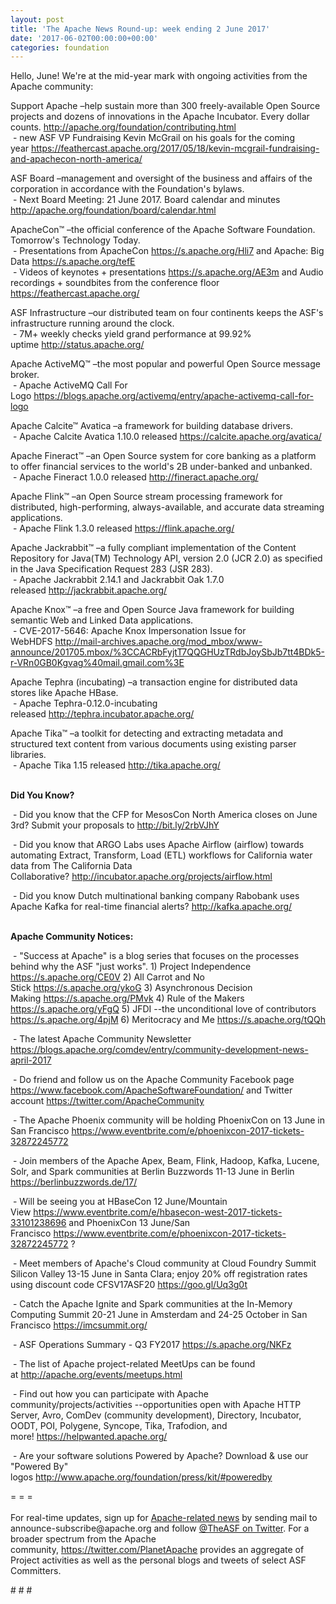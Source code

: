 ```yaml
---
layout: post
title: 'The Apache News Round-up: week ending 2 June 2017'
date: '2017-06-02T00:00:00+00:00'
categories: foundation
---
```

<p>Hello, June! We're at the mid-year mark with ongoing activities from the Apache community:</p> 
  <p>Support Apache&nbsp;–help sustain more than 300 freely-available Open Source projects and dozens of innovations in the Apache Incubator. Every dollar counts. <a href="http://apache.org/foundation/contributing.html">http://apache.org/foundation/contributing.html</a><br />&nbsp;- new ASF VP Fundraising Kevin McGrail on his goals for the coming year&nbsp;<a href="https://feathercast.apache.org/2017/05/18/kevin-mcgrail-fundraising-and-apachecon-north-america/">https://feathercast.apache.org/2017/05/18/kevin-mcgrail-fundraising-and-apachecon-north-america/</a></p> 
  <div> 
    <p>ASF Board –management and oversight of the business and affairs of the corporation in accordance with the Foundation's bylaws.<br />&nbsp;- Next Board Meeting: 21 June 2017. Board calendar and minutes <a href="http://apache.org/foundation/board/calendar.html">http://apache.org/foundation/board/calendar.html</a></p> 
    <p><a href="http://apache.org/foundation/board/calendar.html"></a>ApacheCon™ –the official conference of the Apache Software Foundation. Tomorrow's Technology Today.<br />&nbsp;- Presentations from ApacheCon&nbsp;<a href="https://s.apache.org/Hli7">https://s.apache.org/Hli7</a>&nbsp;and Apache: Big Data&nbsp;<a href="https://s.apache.org/tefE">https://s.apache.org/tefE</a><br />&nbsp;- Videos of keynotes + presentations <a href="https://s.apache.org/AE3m">https://s.apache.org/AE3m</a>&nbsp;and&nbsp;Audio recordings + soundbites from the conference floor <a href="https://feathercast.apache.org/">https://feathercast.apache.org/</a></p> 
    <p>ASF Infrastructure –our distributed team on four continents keeps the ASF's infrastructure running around the clock.<br />&nbsp;- 7M+ weekly checks yield grand performance at 99.92% uptime&nbsp;<a href="http://status.apache.org/">http://status.apache.org/</a></p> 
  </div> 
  <div> 
    <p>Apache ActiveMQ™ –the most popular and powerful Open Source message broker.<br />&nbsp;- Apache ActiveMQ Call For Logo&nbsp;<a href="https://blogs.apache.org/activemq/entry/apache-activemq-call-for-logo">https://blogs.apache.org/activemq/entry/apache-activemq-call-for-logo</a> </p> 
    <p>Apache Calcite™ Avatica –a framework for building database drivers.<br />&nbsp;- Apache Calcite Avatica 1.10.0 released&nbsp;<a href="https://calcite.apache.org/avatica/">https://calcite.apache.org/avatica/</a></p> 
    <p>Apache Fineract™ –an Open Source system for core banking as a platform to offer financial services to the world's 2B under-banked and unbanked.<br />&nbsp;-&nbsp;Apache Fineract 1.0.0 released&nbsp;<a href="http://fineract.apache.org/">http://fineract.apache.org/</a></p> 
    <p>Apache Flink™ –an Open Source stream processing framework for distributed, high-performing, always-available, and accurate data streaming applications.<br />&nbsp;- Apache Flink 1.3.0 released&nbsp;<a href="https://flink.apache.org/">https://flink.apache.org/</a></p> 
    <p>Apache Jackrabbit™ –a fully compliant implementation of the Content Repository for Java(TM) Technology API, version 2.0 (JCR 2.0) as specified in the Java Specification Request 283 (JSR 283).<br />&nbsp;- Apache Jackrabbit 2.14.1 and Jackrabbit Oak 1.7.0 released&nbsp;<a href="http://jackrabbit.apache.org/">http://jackrabbit.apache.org/</a></p> 
    <p>Apache Knox™ –a free and Open Source Java framework for building semantic Web and Linked Data applications.<br />&nbsp;- CVE-2017-5646: Apache Knox Impersonation Issue for WebHDFS&nbsp;<a href="http://mail-archives.apache.org/mod_mbox/www-announce/201705.mbox/%3CCACRbFyjtT7QQGHUzTRdbJoySbJb7tt4BDk5-r-VRn0GB0Kgvag%40mail.gmail.com%3E">http://mail-archives.apache.org/mod_mbox/www-announce/201705.mbox/%3CCACRbFyjtT7QQGHUzTRdbJoySbJb7tt4BDk5-r-VRn0GB0Kgvag%40mail.gmail.com%3E</a></p> 
    <p>Apache Tephra (incubating)&nbsp;–a transaction engine for distributed data stores like Apache HBase.<br />&nbsp;- Apache Tephra-0.12.0-incubating released&nbsp;<a href="http://tephra.incubator.apache.org/">http://tephra.incubator.apache.org/</a></p> 
    <p>Apache Tika™ –a toolkit for detecting and extracting metadata and structured text content from various documents using existing parser libraries.<br />&nbsp;- Apache Tika 1.15 released <a href="http://tika.apache.org/">http://tika.apache.org/</a></p> 
    <p><br /><strong>Did You Know?</strong></p> 
    <p><strong></strong>&nbsp;- Did you know that the CFP for MesosCon North America closes on June 3rd? Submit your proposals to <a href="http://bit.ly/2rbVJhY">http://bit.ly/2rbVJhY</a></p> 
    <p>&nbsp;- Did you know that ARGO Labs uses Apache Airflow (airflow) towards automating Extract, Transform, Load (ETL) workflows for California water data from The California Data Collaborative?&nbsp;<a href="http://incubator.apache.org/projects/airflow.html">http://incubator.apache.org/projects/airflow.html</a></p> 
    <p>&nbsp;- Did you know Dutch multinational banking company&nbsp;Rabobank uses Apache Kafka for real-time financial alerts?&nbsp;<a href="http://kafka.apache.org/">http://kafka.apache.org/</a><br /><br /></p> 
  </div> 
  <div> 
    <p><strong>Apache Community Notices:</strong></p> 
  </div> 
  <div> 
    <p>&nbsp;- &quot;Success at Apache&quot; is a blog series that focuses on the processes behind why the ASF &quot;just works&quot;. 1) Project Independence <a href="https://s.apache.org/CE0V">https://s.apache.org/CE0V</a>&nbsp;2) All Carrot and No Stick&nbsp;<a href="https://s.apache.org/ykoG">https://s.apache.org/ykoG</a>&nbsp;3)&nbsp;Asynchronous Decision Making&nbsp;<a href="https://s.apache.org/PMvk">https://s.apache.org/PMvk</a>&nbsp;4)&nbsp;Rule of the Makers <a href="https://s.apache.org/yFgQ">https://s.apache.org/yFgQ</a>&nbsp;5) JFDI --the unconditional love of contributors <a href="https://s.apache.org/4pjM">https://s.apache.org/4pjM</a>&nbsp;6) Meritocracy and Me&nbsp;<a href="https://s.apache.org/tQQh">https://s.apache.org/tQQh</a></p> 
    <p>&nbsp;- The latest Apache Community Newsletter <a href="https://blogs.apache.org/comdev/entry/community-development-news-april-2017">https://blogs.apache.org/comdev/entry/community-development-news-april-2017</a></p> 
    <p>&nbsp;- Do friend and follow us on the Apache Community Facebook page <a href="https://www.facebook.com/ApacheSoftwareFoundation/">https://www.facebook.com/ApacheSoftwareFoundation/</a>&nbsp;and Twitter account <a href="https://twitter.com/ApacheCommunity">https://twitter.com/ApacheCommunity</a></p> 
    <p>&nbsp;- The Apache Phoenix community will be holding PhoenixCon on 13 June in San Francisco&nbsp;<a href="https://www.eventbrite.com/e/phoenixcon-2017-tickets-32872245772">https://www.eventbrite.com/e/phoenixcon-2017-tickets-32872245772</a></p> 
    <p>&nbsp;- Join members of the Apache Apex, Beam, Flink, Hadoop, Kafka, Lucene, Solr, and Spark communities at Berlin Buzzwords 11-13 June in Berlin <a href="https://berlinbuzzwords.de/17/">https://berlinbuzzwords.de/17/</a></p> 
    <p>&nbsp;- Will be seeing you at HBaseCon 12 June/Mountain View&nbsp;<a href="https://www.eventbrite.com/e/hbasecon-west-2017-tickets-33101238696">https://www.eventbrite.com/e/hbasecon-west-2017-tickets-33101238696</a> and PhoenixCon 13 June/San Francisco&nbsp;<a href="https://www.eventbrite.com/e/phoenixcon-2017-tickets-32872245772">https://www.eventbrite.com/e/phoenixcon-2017-tickets-32872245772</a> ?</p> 
    <p>&nbsp;- Meet members of Apache's Cloud community at Cloud Foundry Summit Silicon Valley 13-15 June in Santa Clara; enjoy 20% off registration rates using discount code CFSV17ASF20&nbsp;<a href="https://goo.gl/Uq3g0t">https://goo.gl/Uq3g0t</a></p> 
    <p>&nbsp;- Catch the Apache Ignite and Spark communities at the In-Memory Computing Summit 20-21 June in Amsterdam and 24-25 October in San Francisco&nbsp;<a href="https://imcsummit.org/">https://imcsummit.org/</a></p> 
    <p>&nbsp;- ASF Operations Summary - Q3 FY2017&nbsp;<a href="https://s.apache.org/NKFz">https://s.apache.org/NKFz</a></p> 
    <div> 
      <p>&nbsp;- The list of Apache project-related MeetUps can be found at&nbsp;<a href="http://apache.org/events/meetups.html">http://apache.org/events/meetups.html</a></p> 
      <p>&nbsp;- Find out how you can participate with Apache community/projects/activities --opportunities open with&nbsp;Apache HTTP Server,&nbsp;Avro, ComDev (community development), Directory, Incubator, OODT, POI, Polygene, Syncope, Tika, Trafodion, and more!&nbsp;<a href="https://helpwanted.apache.org/">https://helpwanted.apache.org/</a></p> 
    </div> 
    <p>&nbsp;- Are your software solutions Powered by Apache? Download &amp; use our &quot;Powered By&quot; logos&nbsp;<a href="http://www.apache.org/foundation/press/kit/#poweredby">http://www.apache.org/foundation/press/kit/#poweredby</a></p> 
    <div>= = =</div> 
    <div><br /></div> 
    <div>For real-time updates, sign up for <a href="http://apache.org/foundation/mailinglists.html#foundation-announce">Apache-related news</a> by sending mail to announce-subscribe@apache.org and follow <a href="https://twitter.com/TheASF">@TheASF on Twitter</a>. For a broader spectrum from the Apache community,&nbsp;<a href="http://s.apache.org/landsend">https://twitter.com/PlanetApache</a> provides an aggregate of Project activities as well as the personal blogs and tweets of select ASF Committers.</div> 
  </div> 
  <p># # #</p>

